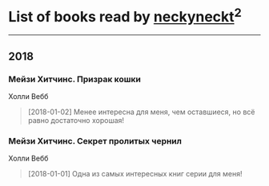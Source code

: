 # List of books read by [neckyneckt](http://vk.com/id383474965)<sup>2</sup>
---

## 2018

### Мейзи Хитчинс. Призрак кошки
Холли Вебб
> [2018-01-02] Менее интересна для меня, чем оставшиеся, но всё равно достаточно хорошая!


### Мейзи Хитчинс. Секрет пролитых чернил
Холли Вебб
> [2018-01-01] Одна из самых интересных книг серии для меня!



